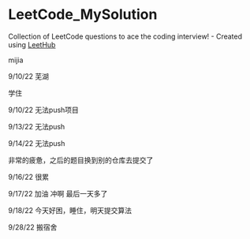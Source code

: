 # LeetCode_MySolution
Collection of LeetCode questions to ace the coding interview! - Created using [LeetHub](https://github.com/QasimWani/LeetHub)

mijia

9/10/22 芜湖

学住


9/10/22 无法push项目

9/13/22 无法push

9/14/22 无法push

非常的疲惫，之后的题目换到别的仓库去提交了

9/16/22 很累


9/17/22 加油 冲啊 最后一天多了

9/18/22 今天好困，睡住，明天提交算法

9/28/22 搬宿舍
